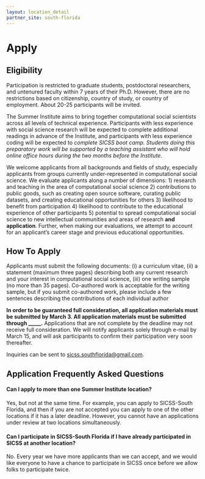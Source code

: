 ```yaml
---
layout: location_detail
partner_site: south-florida
---
```


# Apply

## Eligibility

Participation is restricted to graduate students, postdoctoral researchers, and untenured faculty within 7 years of their Ph.D. However, there are no restrictions based on citizenship, country of study, or country of employment. About 20-25 participants will be invited.

The Summer Institute aims to bring together computational social scientists across all levels of technical experience. Participants with less experience with social science research will be expected to complete additional readings in advance of the Institute, and participants with less experience coding will be expected to *complete SICSS boot camp. Students doing this preparatory work will be supported by a teaching assistant who will hold online office hours during the two months before the Institute.*

We welcome applicants from all backgrounds and fields of study, especially applicants from groups currently under-represented in computational social science. We evaluate applicants along a number of dimensions: 1) research and teaching in the area of computational social science 2) contributions to public goods, such as creating open source software, curating public datasets, and creating educational opportunities for others 3) likelihood to benefit from participation 4) likelihood to contribute to the educational experience of other participants 5) potential to spread computational social science to new intellectual communities and areas of research **and application**. Further, when making our evaluations, we attempt to account for an applicant’s career stage and previous educational opportunities.

## How To Apply

Applicants must submit the following documents:  (i) a curriculum vitae, (ii) a statement (maximum three pages) describing both any current research and your interest in computational social science, (iii) one writing sample (no more than 35 pages). Co-authored work is acceptable for the writing sample, but if you submit co-authored work, please include a few sentences describing the contributions of each individual author

**In order to be guaranteed full consideration, all application materials must be submitted by March 3. All application materials must be submitted through \_\_\_\_\_.** Applications that are not complete by the deadline may not receive full consideration. We will notify applicants solely through e-mail by March 15, and will ask participants to confirm their participation very soon thereafter.

Inquiries can be sent to sicss.southflorida@gmail.com.

## Application Frequently Asked Questions

#### Can I apply to more than one Summer Institute location?

Yes, but not at the same time. For example, you can apply to SICSS-South Florida, and then if you are not accepted you can apply to one of the other locations if it has a later deadline. However, you cannot have an applications under review at two locations simultaneously.

#### Can I participate in SICSS-South Florida if I have already participated in SICSS at another location?

No. Every year we have more applicants than we can accept, and we would like everyone to have a chance to participate in SICSS once before we allow folks to participate twice.
